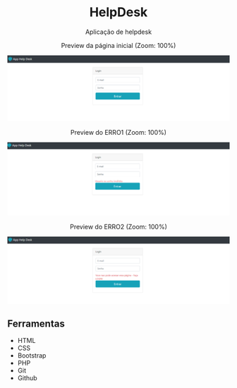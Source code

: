 <h1 align="center"> HelpDesk </h1>

<p align="center">Aplicação de helpdesk</p>

<p align="center">Preview da página inicial (Zoom: 100%)</p>
<img src="/public/preview/HelpDesk-preview.png">

<p align="center">Preview do ERRO1 (Zoom: 100%)</p>
<img src="/public/preview/erro1-preview.png">

<p align="center">Preview do ERRO2 (Zoom: 100%)</p>
<img src="/public/preview/erro2-preview.png">

## Ferramentas

- HTML
- CSS
- Bootstrap
- PHP
- Git
- Github
